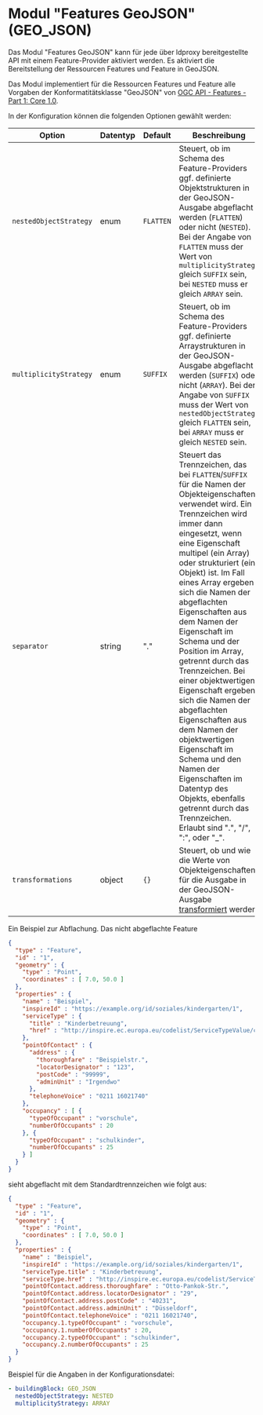 # Modul "Features GeoJSON" (GEO_JSON)

Das Modul "Features GeoJSON" kann für jede über ldproxy bereitgestellte API mit einem Feature-Provider aktiviert werden. Es aktiviert die Bereitstellung der Ressourcen Features und Feature in GeoJSON.

Das Modul implementiert für die Ressourcen Features und Feature alle Vorgaben der Konformatitätsklasse "GeoJSON" von [OGC API - Features - Part 1: Core 1.0](http://www.opengis.net/doc/IS/ogcapi-features-1/1.0#rc_geojson).

In der Konfiguration können die folgenden Optionen gewählt werden:

|Option |Datentyp |Default |Beschreibung
| --- | --- | --- | ---
|`nestedObjectStrategy` |enum |`FLATTEN` |Steuert, ob im Schema des Feature-Providers ggf. definierte Objektstrukturen in der GeoJSON-Ausgabe abgeflacht werden (`FLATTEN`) oder nicht (`NESTED`). Bei der Angabe von `FLATTEN` muss der Wert von `multiplicityStrategy` gleich `SUFFIX` sein, bei `NESTED` muss er gleich `ARRAY` sein.
|`multiplicityStrategy` |enum |`SUFFIX` |Steuert, ob im Schema des Feature-Providers ggf. definierte Arraystrukturen in der GeoJSON-Ausgabe abgeflacht werden (`SUFFIX`) oder nicht (`ARRAY`). Bei der Angabe von `SUFFIX` muss der Wert von `nestedObjectStrategy` gleich `FLATTEN` sein, bei `ARRAY` muss er gleich `NESTED` sein.
|`separator` |string |"." |Steuert das Trennzeichen, das bei `FLATTEN`/`SUFFIX` für die Namen der Objekteigenschaften verwendet wird. Ein Trennzeichen wird immer dann eingesetzt, wenn eine Eigenschaft multipel (ein Array) oder strukturiert (ein Objekt) ist. Im Fall eines Array ergeben sich die Namen der abgeflachten Eigenschaften aus dem Namen der Eigenschaft im Schema und der Position im Array, getrennt durch das Trennzeichen. Bei einer objektwertigen Eigenschaft ergeben sich die Namen der abgeflachten Eigenschaften aus dem Namen der objektwertigen Eigenschaft im Schema und den Namen der Eigenschaften im Datentyp des Objekts, ebenfalls getrennt durch das Trennzeichen. Erlaubt sind ".", "/", ":", oder "_".
|`transformations` |object |`{}` |Steuert, ob und wie die Werte von Objekteigenschaften für die Ausgabe in der GeoJSON-Ausgabe [transformiert](#transformations) werden.

Ein Beispiel zur Abflachung. Das nicht abgeflachte Feature

```json
{
  "type" : "Feature",
  "id" : "1",
  "geometry" : {
    "type" : "Point",
    "coordinates" : [ 7.0, 50.0 ]
  },
  "properties" : {
    "name" : "Beispiel",
    "inspireId" : "https://example.org/id/soziales/kindergarten/1",
    "serviceType" : {
      "title" : "Kinderbetreuung",
      "href" : "http://inspire.ec.europa.eu/codelist/ServiceTypeValue/childCareService"
    },
    "pointOfContact" : {
      "address" : {
        "thoroughfare" : "Beispielstr.",
        "locatorDesignator" : "123",
        "postCode" : "99999",
        "adminUnit" : "Irgendwo"
      },
      "telephoneVoice" : "0211 16021740"
    },
    "occupancy" : [ {
      "typeOfOccupant" : "vorschule",
      "numberOfOccupants" : 20
    }, {
      "typeOfOccupant" : "schulkinder",
      "numberOfOccupants" : 25
    } ]
  }
}
```

sieht abgeflacht mit dem Standardtrennzeichen wie folgt aus:

```json
{
  "type" : "Feature",
  "id" : "1",
  "geometry" : {
    "type" : "Point",
    "coordinates" : [ 7.0, 50.0 ]
  },
  "properties" : {
    "name" : "Beispiel",
    "inspireId" : "https://example.org/id/soziales/kindergarten/1",
    "serviceType.title" : "Kinderbetreuung",
    "serviceType.href" : "http://inspire.ec.europa.eu/codelist/ServiceTypeValue/childCareService",
    "pointOfContact.address.thoroughfare" : "Otto-Pankok-Str.",
    "pointOfContact.address.locatorDesignator" : "29",
    "pointOfContact.address.postCode" : "40231",
    "pointOfContact.address.adminUnit" : "Düsseldorf",
    "pointOfContact.telephoneVoice" : "0211 16021740",
    "occupancy.1.typeOfOccupant" : "vorschule",
    "occupancy.1.numberOfOccupants" : 20,
    "occupancy.2.typeOfOccupant" : "schulkinder",
    "occupancy.2.numberOfOccupants" : 25
  }
}
```

Beispiel für die Angaben in der Konfigurationsdatei:

```yaml
- buildingBlock: GEO_JSON
  nestedObjectStrategy: NESTED
  multiplicityStrategy: ARRAY
```
